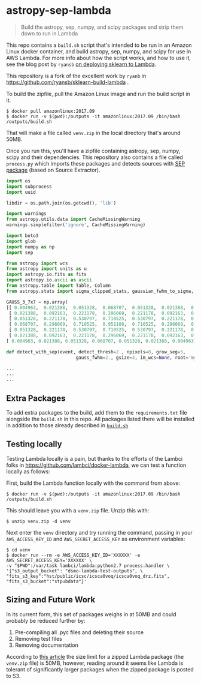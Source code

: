 # astropy-sep-lambda

> Build the astropy, sep, numpy, and scipy packages and strip them down to run in Lambda

This repo contains a `build.sh` script that's intended to be run in an Amazon Linux docker container, and build astropy, sep, numpy, and scipy for use in AWS Lambda. For more info about how the script works, and how to use it, see the blog post by `ryansb` [on deploying sklearn to Lambda](https://serverlesscode.com/post/scikitlearn-with-amazon-linux-container/).

This repository is a fork of the excellent work by `ryanb` in https://github.com/ryansb/sklearn-build-lambda .

To build the zipfile, pull the Amazon Linux image and run the build script in it.

```
$ docker pull amazonlinux:2017.09
$ docker run -v $(pwd):/outputs -it amazonlinux:2017.09 /bin/bash /outputs/build.sh
```

That will make a file called `venv.zip` in the local directory that's around 50MB.

Once you run this, you'll have a zipfile containing astropy, sep, numpy, scipy and their dependencies. This repository also contains a file called `process.py` which imports these packages and detects sources with [SEP package](http://sep.readthedocs.io/en/v1.0.x/) (based on Source Extractor).

```python
import os
import subprocess
import uuid

libdir = os.path.join(os.getcwd(), 'lib')

import warnings
from astropy.utils.data import CacheMissingWarning
warnings.simplefilter('ignore', CacheMissingWarning)

import boto3
import glob
import numpy as np
import sep

from astropy import wcs
from astropy import units as u
import astropy.io.fits as fits
import astropy.io.ascii as ascii
from astropy.table import Table, Column
from astropy.stats import sigma_clipped_stats, gaussian_fwhm_to_sigma, median_absolute_deviation

GAUSS_3_7x7 = np.array(
[[ 0.004963,  0.021388,  0.051328,  0.068707,  0.051328,  0.021388,  0.004963],
 [ 0.021388,  0.092163,  0.221178,  0.296069,  0.221178,  0.092163,  0.021388],
 [ 0.051328,  0.221178,  0.530797,  0.710525,  0.530797,  0.221178,  0.051328],
 [ 0.068707,  0.296069,  0.710525,  0.951108,  0.710525,  0.296069,  0.068707],
 [ 0.051328,  0.221178,  0.530797,  0.710525,  0.530797,  0.221178,  0.051328],
 [ 0.021388,  0.092163,  0.221178,  0.296069,  0.221178,  0.092163,  0.021388],
[ 0.004963, 0.021388, 0.051328, 0.068707, 0.051328, 0.021388, 0.004963]])

def detect_with_sep(event, detect_thresh=2., npixels=8, grow_seg=5,
                          gauss_fwhm=2., gsize=3, im_wcs=None, root='mycat'):

...
...
...
```

## Extra Packages

To add extra packages to the build, add them to the `requirements.txt` file alongside the `build.sh` in this repo. All packages listed there will be installed in addition to those already described in [`build.sh`](https://github.com/spacetelescope/astropy-sep-lambda/blob/f3f34a6c1b8e6bd451de5c8ff6dc1f5e5cd193f8/build.sh#L18-L20)

## Testing locally

Testing Lambda locally is a pain, but thanks to the efforts of the Lambci folks in https://github.com/lambci/docker-lambda, we can test a function locally as follows:

First, build the Lambda function locally with the command from above:

```
$ docker run -v $(pwd):/outputs -it amazonlinux:2017.09 /bin/bash /outputs/build.sh
```

This should leave you with a `venv.zip` file. Unzip this with:

```
$ unzip venv.zip -d venv
```
Next enter the `venv` directory and try running the command, passing in your `AWS_ACCESS_KEY_ID` and `AWS_SECRET_ACCESS_KEY` as environment variables:

```
$ cd venv
$ docker run --rm -e AWS_ACCESS_KEY_ID='XXXXXX' -e AWS_SECRET_ACCESS_KEY='XXXXXX' \
-v "$PWD":/var/task lambci/lambda:python2.7 process.handler \
'{"s3_output_bucket": "dsmo-lambda-test-outputs", \
"fits_s3_key":"hst/public/icsc/icsca0voq/icsca0voq_drz.fits", "fits_s3_bucket":"stpubdata"}'
```
## Sizing and Future Work

In its current form, this set of packages weighs in at 50MB and could probably be reduced further by:

1. Pre-compiling all .pyc files and deleting their source
1. Removing test files
1. Removing documentation

According to [this article](https://docs.aws.amazon.com/lambda/latest/dg/limits.html) the size limit for a zipped Lambda package (the `venv.zip` file) is 50MB, however, reading around it seems like Lambda is tolerant of significantly larger packages when the zipped package is posted to S3.
 
